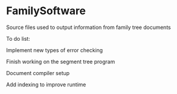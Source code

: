 # FamilySoftware
Source files used to output information from family tree documents

To do list:

Implement new types of error checking
    
Finish working on the segment tree program
    
Document compiler setup

Add indexing to improve runtime
